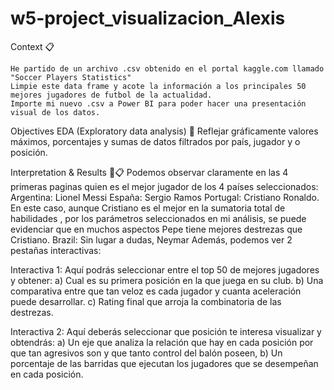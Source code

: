 # w5-project_visualizacion_Alexis 

Context 📋

	He partido de un archivo .csv obtenido en el portal kaggle.com llamado "Soccer Players Statistics"
	Limpie este data frame y acote la información a los principales 50 mejores jugadores de futbol de la actualidad.
	Importe mi nuevo .csv a Power BI para poder hacer una presentación visual de los datos.

Objectives EDA (Exploratory data analysis) 🥅
	Reflejar gráficamente valores máximos, porcentajes y sumas de datos filtrados por país, jugador y o posición.

Interpretation & Results 🔦📋
Podemos observar claramente en las 4 primeras paginas quien es el mejor jugador de los 4 países seleccionados:
Argentina: Lionel Messi
España: Sergio Ramos
Portugal: Cristiano Ronaldo. En este caso, aunque Cristiano es el mejor en la sumatoria total de habilidades , por los parámetros  seleccionados en mi análisis, se puede evidenciar que en muchos aspectos Pepe tiene mejores destrezas que Cristiano. 
Brazil: Sin lugar a dudas, Neymar 
Además, podemos ver 2 pestañas interactivas:


Interactiva 1: 
 Aquí podrás seleccionar entre el top 50 de mejores jugadores y obtener:
a)	Cual es su primera posición en la que juega en su club.
b)	Una comparativa entre que tan veloz es cada jugador y cuanta aceleración puede desarrollar.
c)	Rating final que arroja la combinatoria de las destrezas.


Interactiva 2:
 Aquí deberás seleccionar que posición te interesa visualizar y obtendrás:
a)	Un eje que analiza la relación que hay en cada posición por que tan agresivos son y que tanto control del balón poseen,
b)	Un porcentaje de las barridas que ejecutan los jugadores que se desempeñan en cada posición.
